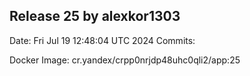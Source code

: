 ## Release 25 by alexkor1303
Date: Fri Jul 19 12:48:04 UTC 2024
Commits:

Docker Image: cr.yandex/crpp0nrjdp48uhc0qli2/app:25
